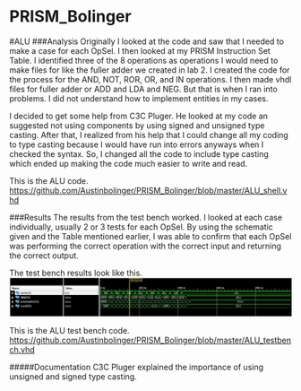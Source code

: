 PRISM_Bolinger
==============

#ALU
###Analysis
Originally I looked at the code and saw that I needed to make a case for each OpSel. I then looked at my PRISM Instruction Set Table. I identified three of the 8 operations as operations I would need to make files for like the fuller adder we created in lab 2. I created the code for the process for the AND, NOT, ROR, OR, and IN operations. I then made vhdl files for fuller adder or ADD and LDA and NEG. But that is when I ran into problems. I did not understand how to implement entities in my cases. 

I decided to get some help from C3C Pluger. He looked at my code an suggested not using components by using signed and unsigned type casting. After that, I realized from his help that I could change all my coding to type casting because I would have run into errors anyways when I checked the syntax. So, I changed all the code to include type casting which ended up making the code much easier to write and read.

This is the ALU code.
https://github.com/Austinbolinger/PRISM_Bolinger/blob/master/ALU_shell.vhd

###Results
The results from the test bench worked. I looked at each case individually, usually 2 or 3 tests for each OpSel. By using the schematic given and the Table mentioned earlier, I was able to confirm that each OpSel was performing the correct operation with the correct input and returning the correct output.

The test bench results look like this.
![test bench](https://github.com/Austinbolinger/PRISM_Bolinger/blob/master/testbenchOutput.JPG?raw=true "Test Bench")

This is the ALU test bench code. https://github.com/Austinbolinger/PRISM_Bolinger/blob/master/ALU_testbench.vhd

#####Documentation
C3C Pluger explained the importance of using unsigned and signed type casting.
